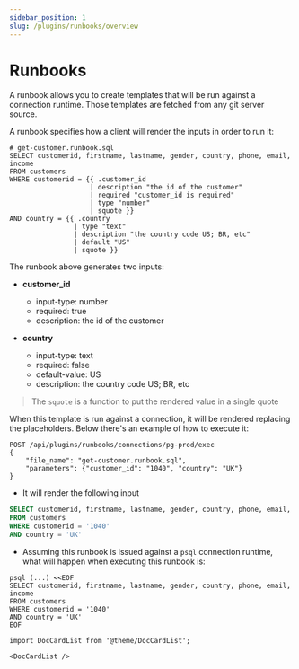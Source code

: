 ```yaml
---
sidebar_position: 1
slug: /plugins/runbooks/overview
---
```


# Runbooks

A runbook allows you to create templates that will be run against a connection runtime. Those templates are fetched from any git server source.

A runbook specifies how a client will render the inputs in order to run it:

```shell
# get-customer.runbook.sql
SELECT customerid, firstname, lastname, gender, country, phone, email, income
FROM customers
WHERE customerid = {{ .customer_id 
                    | description "the id of the customer"
                    | required "customer_id is required"
                    | type "number"
                    | squote }}
AND country = {{ .country
                | type "text"
                | description "the country code US; BR, etc"
                | default "US"
                | squote }}
```

The runbook above generates two inputs:

- **customer_id**
  - input-type: number
  - required: true
  - description: the id of the customer

- **country**
  - input-type: text
  - required: false
  - default-value: US
  - description: the country code US; BR, etc

> The `squote` is a function to put the rendered value in a single quote


When this template is run against a connection, it will be rendered replacing the placeholders. Below there's an example of how to execute it:

```
POST /api/plugins/runbooks/connections/pg-prod/exec
{
    "file_name": "get-customer.runbook.sql",
    "parameters": {"customer_id": "1040", "country": "UK"}
}
```

- It will render the following input

```sql
SELECT customerid, firstname, lastname, gender, country, phone, email, income
FROM customers
WHERE customerid = '1040'
AND country = 'UK'
```

- Assuming this runbook is issued against a `psql` connection runtime, what will happen when executing this runbook is:

```shell
psql (...) <<EOF
SELECT customerid, firstname, lastname, gender, country, phone, email, income
FROM customers
WHERE customerid = '1040'
AND country = 'UK'
EOF
```

```mdx-code-block
import DocCardList from '@theme/DocCardList';

<DocCardList />
```
